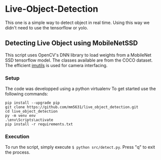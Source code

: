 # Live-Object-Detection
This one is a simple way to detect object in real time. Using this way we didn't need to use the tensorflow or yolo.


## Detecting Live Object using MobileNetSSD
This script uses OpenCV's DNN library to load weights from a MobileNet SSD tensorflow model.
The classes available are from the COCO dataset. 
The efficient [imutils](https://github.com/jrosebr1/imutils) is used for camera interfacing. 


### Setup
The code was developped using a python virtualenv
To get started use the following commands:
```
pip install --upgrade pip
git clone https://github.com/mm5631/live_object_detection.git
cd live_object_detection
py -m venv env
.\env\Scripts\activate
pip install -r requirements.txt
```

### Execution
To run the script, simply execute ```$ python src/detect.py```.
Press "q" to exit the process.


